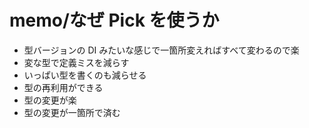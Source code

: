 # memo/なぜ Pick を使うか

- 型バージョンの DI みたいな感じで一箇所変えればすべて変わるので楽
- 変な型で定義ミスを減らす
- いっぱい型を書くのも減らせる
- 型の再利用ができる
- 型の変更が楽
- 型の変更が一箇所で済む
